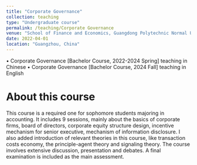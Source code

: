 ```yaml
---
title: "Corporate Governance"
collection: teaching
type: "Undergraduate course"
permalink: /teaching/Corporate Governance
venue: "School of Finance and Economics, Guangdong Polytechnic Normal University"
date: 2022-04-01
location: "Guangzhou, China"
---
```

•	Corporate Governance [Bachelor Course, 2022-2024 Spring] teaching in Chinese
•	Corporate Governance [Bachelor Course, 2024 Fall] teaching in English

About this course
======
This course is a required one for sophomore students majoring in accounting. It includes 9 sessions, mainly about the basics of corporate firms, board of directors, corporate equity structure design, incentive mechanism for senior executive, mechanism of information disclosure. I also added introduction of relevant theories in this course, like transaction costs economy, the principle-agent theory and signaling theory. The course involves extensive discussion, presentation and debates. A final examination is included as the main assessment. 

